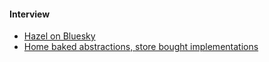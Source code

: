 #### Interview

- [Hazel on Bluesky](https://bsky.app/profile/hazelweakly.me)
- [Home baked abstractions, store bought implementations](https://hazelweakly.me/blog/home-baked-abstractions-store-bought-implementations/)
